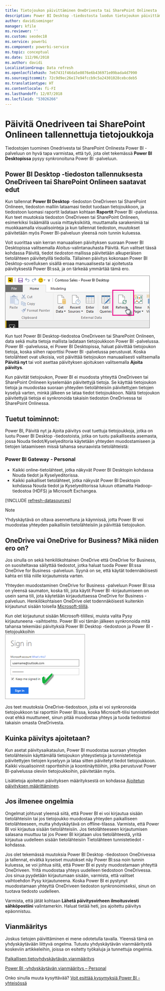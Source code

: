 ```yaml
---
title: Tietojoukon päivittäminen OneDrivesta tai SharePoint Onlinesta
description: Power BI Desktop -tiedostosta luodun tietojoukon päivittäminen – OneDrive tai SharePoint Online
author: davidiseminger
manager: kfile
ms.reviewer: ''
ms.custom: seodec18
ms.service: powerbi
ms.component: powerbi-service
ms.topic: conceptual
ms.date: 112/06/2018
ms.author: davidi
LocalizationGroup: Data refresh
ms.openlocfilehash: 7e67431f46da5e8076e6b436971e09bada4d7990
ms.sourcegitcommit: 72c9d9ec26e17e94fccb9c5a24301028cebcdeb5
ms.translationtype: HT
ms.contentlocale: fi-FI
ms.lasthandoff: 12/07/2018
ms.locfileid: "53026266"
---
```

# <a name="refresh-a-dataset-stored-on-onedrive-or-sharepoint-online"></a>Päivitä Onedriveen tai SharePoint Onlineen tallennettuja tietojoukkoja
Tiedostojen tuominen Onedrivesta tai SharePoint Onlinesta Power BI -palveluun on hyvä tapa varmistaa, että työ, jota olet tekemässä **Power BI Desktopissa** pysyy synkronoituna Power BI -palveluun.

## <a name="advantages-of-storing-a-power-bi-desktop-file-on-onedrive-or-sharepoint-online"></a>Power BI Desktop -tiedoston tallennuksesta OneDriveen tai SharePoint Onlineen saatavat edut
Kun tallennat **Power BI Desktop** -tiedoston OneDriveen tai SharePoint Onlineen, tiedoston malliin lataamasi tiedot tuodaan tietojoukkoon, ja tiedostoon luomasi raportit ladataan kohtaan **Raportit** Power BI -palvelussa. Kun teet muutoksia tiedoston OneDriveen tai SharePoint Onlineen, esimerkiksi lisäämällä uusia mittayksiköitä, muuttamalla sarakenimiä tai muokkaamalla visualisointeja ja kun tallennat tiedoston, muutokset päivitetään myös Power BI-palveluun yleensä noin tunnin kuluessa.

Voit suorittaa vain kerran manuaalisen päivityksen suoraan Power BI Desktopissa valitsemalla Aloitus-valintanauhasta Päivitä. Kun valitset tässä kohdassa Päivitä, tiedot *tiedoston* mallissa päivitetään alkuperäisen tietolähteen päivitetyillä tiedoilla. Tällainen päivitys kokonaan Power BI Desktop-sovelluksen sisällä eroaa manuaalisesta tai ajoitetusta päivityksestä Power BI:ssä, ja on tärkeää ymmärtää tämä ero.

![](media/refresh-desktop-file-onedrive/pbix-refresh.png)

Kun tuot Power BI Desktop-tiedostoa OneDriveen tai SharePoint Onlineen, data sekä muita tietoja mallista ladataan tietojoukkoon Power BI -palvelussa. Power BI -palvelussa, ei Power BI Desktopissa, haluat päivittää tietojoukon tietoja, koska siihen raporttisi Power BI -palvelussa perustuvat. Koska tietolähteet ovat ulkoisia, voit päivittää tietojoukon manuaalisesti valitsemalla **Päivitä nyt** tai voit asettaa päivityksen ajoituksen valitsemalla **Ajoita päivitys**.

Kun päivität tietojoukon, Power BI ei muodosta yhteyttä OneDriveen tai SharePoint Onlineen kyselemään päivitettyjä tietoja. Se käyttää tietojoukon tietoja ja muodostaa suoraan yhteyden tietolähteisiin päivitettyjen tietojen kyselyä varten, minkä jälkeen se lataa tiedot tietojoukkoon. Näitä tietojoukon päivitettyjä tietoja ei synkronoida takaisin tiedoston OneDrivessa tai SharePoint Onlinessa.

## <a name="whats-supported"></a>Tuetut toiminnot:
Power BI, Päivitä nyt ja Ajoita päivitys ovat tuettuja tietojoukkoja, jotka on luotu Power BI Desktop -tiedostoista, jotka on tuotu paikallisesta asemasta, jossa Nouda tiedot/Kyselyeditoria käytetään yhteyden muodostamiseen ja tietojen lataamiseen missä tahansa seuraavista tietolähteistä:

### <a name="power-bi-gateway---personal"></a>Power BI Gateway - Personal
* Kaikki online-tietolähteet, jotka näkyvät Power BI Desktopin kohdassa Nouda tiedot ja Kyselyeditorissa.
* Kaikki paikalliset tietolähteet, jotka näkyvät Power BI Desktopin kohdassa Nouda tiedot ja Kyselyeditorissa lukuun ottamatta Hadoop-tiedostoa (HDFS) ja Microsoft Exchangea.

<!-- Refresh Data sources-->
[!INCLUDE [refresh-datasources](./includes/refresh-datasources.md)]

> [!NOTE]
> Yhdyskäytävä on oltava asennettuna ja käynnissä, jotta Power BI voi muodostaa yhteyden paikallisiin tietolähteisiin ja päivittää tietojoukon.
> 
> 

## <a name="onedrive-or-onedrive-for-business-whats-the-difference"></a>OneDrive vai OneDrive for Business? Mikä niiden ero on?
Jos sinulla on sekä henkilökohtainen OneDrive että OneDrive for Business, on suositeltavaa säilyttää tiedostot, jotka haluat tuoda Power BI:ssa OneDrive for Business -palveluun. Syynä on se, että käytät todennäköisesti kahta eri tiliä niille kirjautumista varten.

Yhteyden muodostaminen OneDrive for Business -palveluun Power BI:ssa on yleensä saumaton, koska tili, jota käytit Power BI -kirjautumiseen on usein sama tili, jota käytetään kirjauduttaessa OneDrive for Business -palveluun. Henkilökohtaisen OneDrive olet todennäköisesti kuitenkin kirjautunut sisään toisella [Microsoft-tilillä](https://account.microsoft.com).

Kun olet kirjautunut sisään Microsoft-tilillesi, muista valita Pysy kirjautuneena -vaihtoehto. Power BI voi tämän jälkeen synkronoida mitä tahansa tekemiäsi päivityksiä Power BI Desktop -tiedostoon ja Power BI -tietojoukkoihin  
    ![](media/refresh-desktop-file-onedrive/refresh_signin_keepmesignedin.png)

Jos teet muutoksia OneDrive-tiedostoon, joita ei voi synkronoida tietojoukkoon tai raporttiin Power BI:ssa, koska Microsoft-tilisi tunnistetiedot ovat ehkä muuttuneet, sinun pitää muodostaa yhteys ja tuoda tiedostosi takaisin omasta OneDrivesta.

## <a name="how-do-i-schedule-refresh"></a>Kuinka päivitys ajoitetaan?
Kun asetat päivitysaikataulun, Power BI muodostaa suoraan yhteyden tietolähteisiin käyttämällä tietojoukon yhteystietoja ja tunnistetietoja päivitettyjen tietojen kyselyyn ja lataa sitten päivitetyt tiedot tietojoukkoon. Kaikki visualisoinnit raportteihin ja koontinäyttöihin, jotka perustuvat Power BI-palvelussa oleviin tietojoukkoihin, päivitetään myös.

Lisätietoja ajoitetun päivityksen määrityksestä on kohdassa [Ajoitetun päivityksen määrittäminen](refresh-scheduled-refresh.md).

## <a name="when-things-go-wrong"></a>Jos ilmenee ongelmia
Ongelmat johtuvat yleensä siitä, että Power BI ei voi kirjautua sisään tietolähteisiin tai jos tietojoukko muodostaa yhteyden paikalliseen tietolähteeseen, mutta yhdyskäytävä on offline-tilassa. Varmista, että Power BI voi kirjautua sisään tietolähteisiin. Jos tietolähteeseen kirjautumisen salasana muuttuu tai jos Power BI kirjataan ulos tietolähteestä, yritä kirjautua uudelleen sisään tietolähteisiin Tietolähteen tunnistetiedot -kohdassa.

Jos olet tekemässä muutoksia Power BI Desktop -tiedostoon OneDrivessa ja tallennat, eivätkä kyseiset muutokset näy Power BI:ssa noin tunnin kuluessa, se voi johtua siitä, että Power BI ei pysty muodostamaan yhteyttä OneDriveen. Yritä muodostaa yhteys uudelleen tiedostoon OneDrivessa. Jos sinua pyydetään kirjautumaan sisään, varmista, että valitset vaihtoehdon Pysy kirjautuneena. Koska Power BI ei pystynyt muodostamaan yhteyttä OneDriveen tiedoston synkronoimiseksi, sinun on tuotava tiedosto uudelleen.

Varmista, että jätät kohtaan **Lähetä päivitysvirheen ilmoitusviesti sähköpostiini** valintamerkin. Haluat tietää heti, jos ajoitettu päivitys epäonnistuu.

## <a name="troubleshooting"></a>Vianmääritys
Joskus tietojen päivittäminen ei mene odotetulla tavalla. Yleensä tämä on yhdyskäytävään liittyvä ongelma. Tutustu yhdyskäytävän vianmääritystä koskeviin artikkeleihin, joissa on esitetty työkaluja ja tunnettuja ongelmia.

[Paikallisen tietoyhdyskäytävän vianmääritys](service-gateway-onprem-tshoot.md)

[Power BI -yhdyskäytävän vianmääritys – Personal](service-admin-troubleshooting-power-bi-personal-gateway.md)

Onko sinulla muuta kysyttävää? [Voit esittää kysymyksiä Power BI -yhteisössä](http://community.powerbi.com/)

